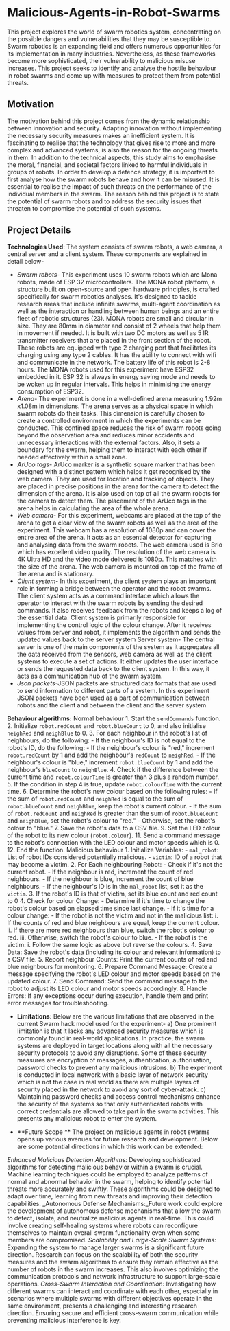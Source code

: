 # Malicious-Agents-in-Robot-Swarms
This project explores the world of swarm robotics system, concentrating on the possible dangers and vulnerabilities that they may be susceptible to. Swarm robotics is an expanding field and offers numerous opportunities for its implementation in many industries. Nevertheless, as these frameworks become more sophisticated, their vulnerability to malicious misuse increases. This project seeks to identify and analyse the hostile behaviour in robot swarms and come up with measures to protect them from potential threats.

## Motivation
The motivation behind this project comes from the dynamic relationship between innovation and security. Adapting innovation without implementing the necessary security measures makes an inefficient system. It is fascinating to realise that the technology that gives rise to more and more complex and advanced systems, is also the reason for the ongoing threats in them. In addition to the technical aspects, this study aims to emphasise the moral, financial, and societal factors linked to harmful individuals in groups of robots. In order to develop a defence strategy, it is important to first analyse how the swarm robots behave and how it can be misused. It is essential to realise the impact of such threats on the performance of the individual members in the swarm. The reason behind this project is to state the potential of swarm robots and to address the security issues that threaten to compromise the potential of such systems.

## Project Details
**Technologies Used**: The system consists of swarm robots, a web camera, a central server and a client system. These components are explained in detail below-
  - _Swarm robots_- This experiment uses 10 swarm robots which are Mona robots, made of ESP 32 microcontrollers. The MONA robot platform, a structure built on open-source and open hardware principles, is crafted specifically for swarm robotics analyses. It's designed to tackle research areas that include infinite swarms, multi-agent coordination as well as the interaction or handling between human beings and an entire fleet of robotic structures (23). MONA robots are small and circular in size. They are 80mm in diameter and consist of 2 wheels that help them in movement if needed. It is built with two DC motors as well as 5 IR transmitter receivers that are placed in the front section of the robot. These robots are equipped with type
  2 charging port that facilitates its charging using any type 2 cables. It has the ability to connect with wifi and communicate in the network. The battery life of this robot is 2-8 hours. The MONA robots used for this experiment have ESP32 embedded in it. ESP 32 is always in energy saving mode and needs to be woken up in regular intervals. This helps in minimising the energy consumption of ESP32. 
  - _Arena_- The experiment is done in a well-defined arena measuring 1.92m x1.08m in dimensions. The arena serves as a physical space in which swarm robots do their tasks. This dimension is carefully chosen to create a controlled environment in which the experiments can be conducted. This confined space reduces the risk of swarm robots going beyond the observation area and reduces minor accidents and unnecessary interactions with the external factors. Also, it sets a boundary for the swarm, helping them to interact with each other if needed effectively within a small zone.
  - _ArUco tags_- ArUco marker is a synthetic square marker that has been designed with a distinct pattern which helps it get recognised by the web camera. They are used for location and tracking of objects. They are placed in precise positions in the arena for the camera to detect the dimension of the arena. It is also used on top of all the swarm robots for the camera to detect them. The placement of the ArUco tags in the arena helps in calculating the area of the whole arena.
  - _Web camera_- For this experiment, webcams are placed at the top of the arena to get a clear view of the swarm robots as well as the area of the experiment. This webcam has a resolution of 1080p and can cover the entire area of the arena. It acts as an essential detector for capturing and analysing data from the swarm robots. The web camera used is Brio which has excellent video quality. The resolution of the web camera is 4K Ultra HD and the video mode delivered is 1080p. This matches with the size of the arena. The web camera is mounted on top of the frame of the arena and is stationary.
  - _Client system_- In this experiment, the client system plays an important role in forming a bridge between the operator and the robot swarms. The client system acts as a command interface which allows the operator to interact with the swarm robots by sending the desired commands. It also receives feedback from the robots and keeps a log of the essential data. Client system is primarily responsible for implementing the control logic of the colour change. After it receives values from server and robot, it implements the algorithm and sends the updated values back to the server system Server system- The central server is one of the main components of the system as it aggregates all the data received from the sensors, web camera
  as well as the client systems to execute a set of actions. It either updates the user interface or sends the requested data back to the client system. In this way, it acts as a communication hub of the swarm system.
  - _Json packets_-JSON packets are structured data formats that are used to send information to different parts of a system. In this experiment JSON packets have been used as a part of communication between robots and the client and between the client and the server system.

**Behaviour algorithms:**
Normal behaviour 
      1. Start the `sendCommands` function.
      2. Initialize `robot.redCount` and `robot.blueCount` to 0, and also initialise `neighRed` and `neighBlue` to 0.
      3. For each neighbour in the robot's list of neighbours, do the following:
          - If the neighbour's ID is not equal to the robot's ID, do the following:
          - If the neighbour's colour is "red," increment `robot.redCount` by 1 and add the neighbour's `redCount` to `neighRed`.
          - If the neighbour's colour is "blue," increment `robot.blueCount` by 1 and add the neighbour's `blueCount` to `neighBlue`.
      4. Check if the difference between the current time and `robot.colourTime` is greater than 3 plus a random number.
      5. If the condition in step 4 is true, update `robot.colourTime` with the current time.
      6. Determine the robot's new colour based on the following rules:
          - If the sum of `robot.redCount` and `neighRed` is equal to the sum of `robot.blueCount` and `neighBlue`, keep the robot's current colour.
          - If the sum of `robot.redCount` and `neighRed` is greater than the sum of `robot.blueCount` and `neighBlue`, set the robot's colour to "red."
          - Otherwise, set the robot's colour to "blue."
      7. Save the robot's data to a CSV file.
      9. Set the LED colour of the robot to its new colour (`robot.colour`).
      11. Send a command message to the robot's connection with the LED colour and motor speeds which is 0.
      12. End the function.
  Malicious behaviour
      1. Initialize Variables:
          - `mal_robot`: List of robot IDs considered potentially malicious.
          - `victim`: ID of a robot that may become a victim.
      2. For Each neighbouring Robot:
          - Check if it's not the current robot.
          - If the neighbour is red, increment the count of red neighbours.
          - If the neighbour is blue, increment the count of blue neighbours.
          - If the neighbour's ID is in the `mal_robot` list, set it as the `victim`.
      3. If the robot's ID is that of victim, set its blue count and red count to 0
      4. Check for colour Change:
          - Determine if it's time to change the robot's colour based on elapsed time since last change.
          - If it's time for a colour change:
              - If the robot is not the victim and not in the malicious list:
                  i. If the counts of red and blue neighbours are equal, keep the current colour.
                  ii. If there are more red neighbours than blue, switch the robot's colour to red.
                  iii. Otherwise, switch the robot's colour to blue.
              - If the robot is the victim:
                  i. Follow the same logic as above but reverse the colours.
      4. Save Data: Save the robot's data (including its colour and relevant information) to a CSV file.
      5. Report neighbour Counts: Print the current counts of red and blue neighbours for monitoring.
      6. Prepare Command Message: Create a message specifying the robot's LED colour and motor speeds based on the updated colour.
      7. Send Command: Send the command message to the robot to adjust its LED colour and motor speeds accordingly.
      8. Handle Errors: If any exceptions occur during execution, handle them and print error messages for troubleshooting.
  
- **Limitations:**
Below are the various limitations that are observed in the current Swarm hack model used for the experiment-
  a) One prominent limitation is that it lacks any advanced security measures which is commonly found in real-world applications. In practice, the swarm systems are deployed in target locations along with all the necessary security protocols to avoid any disruptions. Some of these security measures are encryption of messages, authentication, authorisation, password checks to prevent any malicious intrusions.
  b) The experiment is conducted in local network with a basic layer of network security which is not the case in real world as there are multiple layers of security placed in the network to avoid any sort of cyber-attack.
  c) Maintaining password checks and access control mechanisms enhance the security of the systems so that only authenticated robots with correct credentials are allowed to take part in the swarm activities. This presents any malicious robot to enter the system.

- **Future Scope **
The project on malicious agents in robot swarms opens up various avenues for future research and development. Below are some potential directions in which this work can be extended:

_Enhanced Malicious Detection Algorithms:_ Developing sophisticated algorithms for detecting malicious behavior within a swarm is crucial. Machine learning techniques could be employed to analyze patterns of normal and abnormal behavior in the swarm, helping to identify potential threats more accurately and swiftly. These algorithms could be designed to adapt over time, learning from new threats and improving their detection capabilities.
_Autonomous Defense Mechanisms:_Future work could explore the development of autonomous defense mechanisms that allow the swarm to detect, isolate, and neutralize malicious agents in real-time. This could involve creating self-healing systems where robots can reconfigure themselves to maintain overall swarm functionality even when some members are compromised.
_Scalability and Large-Scale Swarm Systems:_ Expanding the system to manage larger swarms is a significant future direction. Research can focus on the scalability of both the security measures and the swarm algorithms to ensure they remain effective as the number of robots in the swarm increases. This also involves optimizing the communication protocols and network infrastructure to support large-scale operations.
_Cross-Swarm Interaction and Coordination:_ Investigating how different swarms can interact and coordinate with each other, especially in scenarios where multiple swarms with different objectives operate in the same environment, presents a challenging and interesting research direction. Ensuring secure and efficient cross-swarm communication while preventing malicious interference is key.
